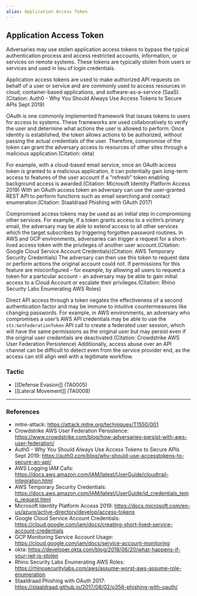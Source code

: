 ```yaml
---
alias: Application Access Token
---
```


## Application Access Token

Adversaries may use stolen application access tokens to bypass the typical authentication process and access restricted accounts, information, or services on remote systems. These tokens are typically stolen from users or services and used in lieu of login credentials.

Application access tokens are used to make authorized API requests on behalf of a user or service and are commonly used to access resources in cloud, container-based applications, and software-as-a-service (SaaS).(Citation: Auth0 - Why You Should Always Use Access Tokens to Secure APIs Sept 2019) 

OAuth is one commonly implemented framework that issues tokens to users for access to systems. These frameworks are used collaboratively to verify the user and determine what actions the user is allowed to perform. Once identity is established, the token allows actions to be authorized, without passing the actual credentials of the user. Therefore, compromise of the token can grant the adversary access to resources of other sites through a malicious application.(Citation: okta)

For example, with a cloud-based email service, once an OAuth access token is granted to a malicious application, it can potentially gain long-term access to features of the user account if a "refresh" token enabling background access is awarded.(Citation: Microsoft Identity Platform Access 2019) With an OAuth access token an adversary can use the user-granted REST API to perform functions such as email searching and contact enumeration.(Citation: Staaldraad Phishing with OAuth 2017)

Compromised access tokens may be used as an initial step in compromising other services. For example, if a token grants access to a victim’s primary email, the adversary may be able to extend access to all other services which the target subscribes by triggering forgotten password routines. In AWS and GCP environments, adversaries can trigger a request for a short-lived access token with the privileges of another user account.(Citation: Google Cloud Service Account Credentials)(Citation: AWS Temporary Security Credentials) The adversary can then use this token to request data or perform actions the original account could not. If permissions for this feature are misconfigured – for example, by allowing all users to request a token for a particular account - an adversary may be able to gain initial access to a Cloud Account or escalate their privileges.(Citation: Rhino Security Labs Enumerating AWS Roles)

Direct API access through a token negates the effectiveness of a second authentication factor and may be immune to intuitive countermeasures like changing passwords.  For example, in AWS environments, an adversary who compromises a user’s AWS API credentials may be able to use the `sts:GetFederationToken` API call to create a federated user session, which will have the same permissions as the original user but may persist even if the original user credentials are deactivated.(Citation: Crowdstrike AWS User Federation Persistence) Additionally, access abuse over an API channel can be difficult to detect even from the service provider end, as the access can still align well with a legitimate workflow.


### Tactic

- [[Defense Evasion]] (TA0005)
- [[Lateral Movement]] (TA0008)


---
### References

- mitre-attack: https://attack.mitre.org/techniques/T1550/001
- Crowdstrike AWS User Federation Persistence: https://www.crowdstrike.com/blog/how-adversaries-persist-with-aws-user-federation/
- Auth0 - Why You Should Always Use Access Tokens to Secure APIs Sept 2019: https://auth0.com/blog/why-should-use-accesstokens-to-secure-an-api/
- AWS Logging IAM Calls: https://docs.aws.amazon.com/IAM/latest/UserGuide/cloudtrail-integration.html
- AWS Temporary Security Credentials: https://docs.aws.amazon.com/IAM/latest/UserGuide/id_credentials_temp_request.html
- Microsoft Identity Platform Access 2019: https://docs.microsoft.com/en-us/azure/active-directory/develop/access-tokens
- Google Cloud Service Account Credentials: https://cloud.google.com/iam/docs/creating-short-lived-service-account-credentials
- GCP Monitoring Service Account Usage: https://cloud.google.com/iam/docs/service-account-monitoring
- okta: https://developer.okta.com/blog/2018/06/20/what-happens-if-your-jwt-is-stolen
- Rhino Security Labs Enumerating AWS Roles: https://rhinosecuritylabs.com/aws/assume-worst-aws-assume-role-enumeration
- Staaldraad Phishing with OAuth 2017: https://staaldraad.github.io/2017/08/02/o356-phishing-with-oauth/
